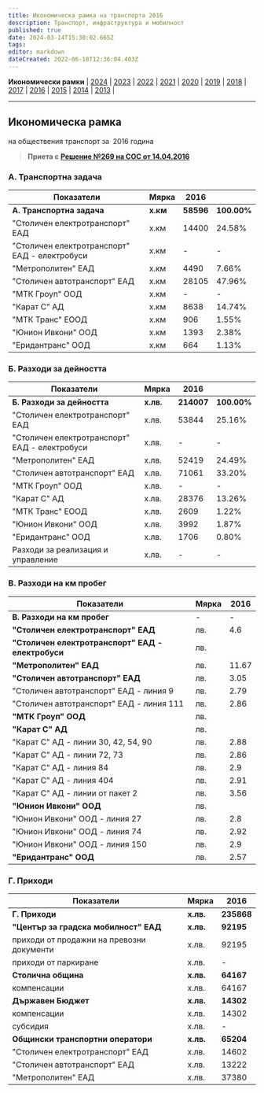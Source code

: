 ```yaml
---
title: Икономическа рамка на транспорта 2016
description: Транспорт, инфраструктура и мобилност
published: true
date: 2024-03-14T15:30:02.665Z
tags: 
editor: markdown
dateCreated: 2022-06-18T12:36:04.403Z
---
```


**Икономически рамки** | [2024](/bg/economics-and-society/economic-framework/2024) | [2023](/bg/economics-and-society/economic-framework/2023) | [2022](/bg/economics-and-society/economic-framework/2022) | [2021](/bg/economics-and-society/economic-framework/2021) | [2020](/bg/economics-and-society/economic-framework/2020) | [2019](/bg/economics-and-society/economic-framework/2019) | [2018](/bg/economics-and-society/economic-framework/2018) | [2017](/bg/economics-and-society/economic-framework/2017) | [2016](/bg/economics-and-society/economic-framework/2016) | [2015](/bg/economics-and-society/economic-framework/2015) | [2014](/bg/economics-and-society/economic-framework/2014) | [2013](/bg/economics-and-society/economic-framework/2013) |

---

## **Икономическа рамка**  
на обществения транспорт за  2016 година

> **Приета с** [**Решение №269 на СОС от 14.04.2016**](http://trinmo.org/bg/politics/sofia-council-decisions#%D1%80%D0%B5%D1%88%D0%B5%D0%BD%D0%B8%D0%B5-no269-%D0%BD%D0%B0-%D1%81%D0%BE%D1%81-%D0%BE%D1%82-14042016)

### **А. Транспортна задача**

| Показатели | Мярка | 2016 |     |
| --- | --- | --- | --- |
| **А. Транспортна задача** | **х.км** | **58596** | **100.00%** |
| "Столичен електротранспорт" ЕАД | х.км | 14400 | 24.58% |
| "Столичен електротранспорт" ЕАД - електробуси | х.км | \-  | \-  |
| "Метрополитен" ЕАД | х.км | 4490 | 7.66% |
| "Столичен автотранспорт" ЕАД | х.км | 28105 | 47.96% |
| "МТК Гроуп" ООД | х.км | \-  | \-  |
| "Карат С" АД | х.км | 8638 | 14.74% |
| "МТК Транс" ЕООД | х.км | 906 | 1.55% |
| "Юнион Ивкони" ООД | х.км | 1393 | 2.38% |
| "Еридантранс" ООД | х.км | 664 | 1.13% |

### Б. Разходи за дейността

| Показатели | Мярка | 2016 |     |
| --- | --- | --- | --- |
| **Б. Разходи за дейността** | **х.лв.** | **214007** | **100.00%** |
| "Столичен електротранспорт" ЕАД | х.лв. | 53844 | 25.16% |
| "Столичен електротранспорт" ЕАД - електробуси | х.лв. | \-  | \-  |
| "Метрополитен" ЕАД | х.лв. | 52419 | 24.49% |
| "Столичен автотранспорт" ЕАД | х.лв. | 71061 | 33.20% |
| "МТК Гроуп" ООД | х.лв. | \-  | \-  |
| "Карат С" АД | х.лв. | 28376 | 13.26% |
| "МТК Транс" ЕООД | х.лв. | 2609 | 1.22% |
| "Юнион Ивкони" ООД | х.лв. | 3992 | 1.87% |
| "Еридантранс" ООД | х.лв. | 1706 | 0.80% |
| Разходи за реализация и управление | х.лв. | \-  | \-  |

### В. Разходи на км пробег

| Показатели | Мярка | 2016 |
| --- | --- | --- |
| **В. Разходи на км пробег** | -   | -   |
| **"Столичен електротранспорт" ЕАД** | лв. | 4.6 |
| **"Столичен електротранспорт" ЕАД - електробуси** | лв. |     |
| **"Метрополитен" ЕАД** | лв. | 11.67 |
| **"Столичен автотранспорт" ЕАД** | лв. | 3.05 |
| "Столичен автотранспорт" ЕАД - линия 9 | лв. | 2.79 |
| "Столичен автотранспорт" ЕАД - линия 111 | лв. | 2.86 |
| **"МТК Гроуп" ООД** | лв. |     |
| **"Карат С" АД** | лв. |     |
| "Карат С" АД - линии 30, 42, 54, 90 | лв. | 2.88 |
| "Карат С" АД - линии 72, 73 | лв. | 2.86 |
| "Карат С" АД - линия 84 | лв. | 2.9 |
| "Карат С" АД - линия 404 | лв. | 2.91 |
| "Карат С" АД - линии от пакет 2 | лв. | 3.56 |
| **"Юнион Ивкони" ООД** | лв. |     |
| "Юнион Ивкони" ООД - линия 27 | лв. | 2.8 |
| "Юнион Ивкони" ООД - линия 74 | лв. | 2.92 |
| "Юнион Ивкони" ООД - линия 150 | лв. | 2.9 |
| **"Еридантранс" ООД** | лв. | 2.57 |

### Г. Приходи

| **Показатели** | **Мярка** | **2016** |
| --- | --- | --- |
| **Г. Приходи** | **х.лв.** | **235868** |
| **"Център за градска мобилност" ЕАД** | **х.лв.** | **92195** |
| приходи от продажни на превозни документи | х.лв. | 92195 |
| приходи от паркиране | х.лв. | \-  |
| **Столична община** | **х.лв.** | **64167** |
| компенсации | х.лв. | 64167 |
| **Държавен Бюджет** | **х.лв.** | **14302** |
| компенсации | х.лв. | 14302 |
| субсидия | х.лв. | \-  |
| **Общински транспортни оператори** | **х.лв.** | **65204** |
| "Столичен електротранспорт" ЕАД | х.лв. | 14602 |
| "Столичен автотранспорт" ЕАД | х.лв. | 13222 |
| "Метрополитен" ЕАД | х.лв. | 37380 |